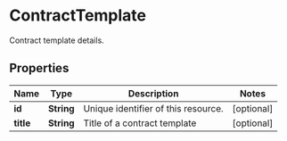 

# ContractTemplate

Contract template details.

## Properties

| Name | Type | Description | Notes |
|------------ | ------------- | ------------- | -------------|
|**id** | **String** | Unique identifier of this resource. |  [optional] |
|**title** | **String** | Title of a contract template |  [optional] |



